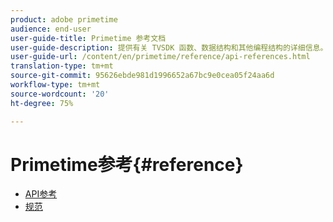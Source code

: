 ```yaml
---
product: adobe primetime
audience: end-user
user-guide-title: Primetime 参考文档
user-guide-description: 提供有关 TVSDK 函数、数据结构和其他编程结构的详细信息。
user-guide-url: /content/en/primetime/reference/api-references.html
translation-type: tm+mt
source-git-commit: 95626ebde981d1996652a67bc9e0cea05f24aa6d
workflow-type: tm+mt
source-wordcount: '20'
ht-degree: 75%

---
```



# Primetime参考{#reference}

+ [API参考](api-references.md)
+ [规范](specifications.md)